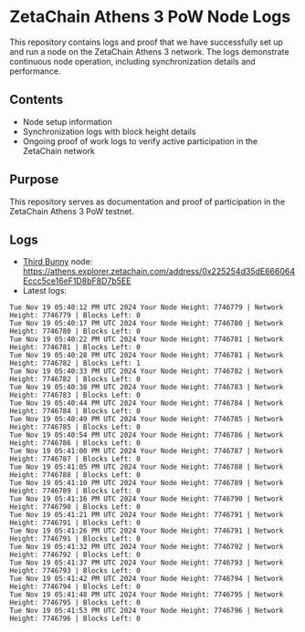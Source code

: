 # ZetaChain Athens 3 PoW Node Logs
This repository contains logs and proof that we have successfully set up and run a node on the ZetaChain Athens 3 network. The logs demonstrate continuous node operation, including synchronization details and performance.

## Contents
- Node setup information
- Synchronization logs with block height details
- Ongoing proof of work logs to verify active participation in the ZetaChain network

## Purpose
This repository serves as documentation and proof of participation in the ZetaChain Athens 3 PoW testnet.

## Logs

- [Third Bunny](https://thirdbunny.xyz/) node: https://athens.explorer.zetachain.com/address/0x225254d35dE666064Eccc5ce16eF1D8bF8D7b5EE
- Latest logs:
```
Tue Nov 19 05:40:12 PM UTC 2024 Your Node Height: 7746779 | Network Height: 7746779 | Blocks Left: 0
Tue Nov 19 05:40:17 PM UTC 2024 Your Node Height: 7746780 | Network Height: 7746780 | Blocks Left: 0
Tue Nov 19 05:40:22 PM UTC 2024 Your Node Height: 7746781 | Network Height: 7746781 | Blocks Left: 0
Tue Nov 19 05:40:28 PM UTC 2024 Your Node Height: 7746781 | Network Height: 7746782 | Blocks Left: 1
Tue Nov 19 05:40:33 PM UTC 2024 Your Node Height: 7746782 | Network Height: 7746782 | Blocks Left: 0
Tue Nov 19 05:40:38 PM UTC 2024 Your Node Height: 7746783 | Network Height: 7746783 | Blocks Left: 0
Tue Nov 19 05:40:44 PM UTC 2024 Your Node Height: 7746784 | Network Height: 7746784 | Blocks Left: 0
Tue Nov 19 05:40:49 PM UTC 2024 Your Node Height: 7746785 | Network Height: 7746785 | Blocks Left: 0
Tue Nov 19 05:40:54 PM UTC 2024 Your Node Height: 7746786 | Network Height: 7746786 | Blocks Left: 0
Tue Nov 19 05:41:00 PM UTC 2024 Your Node Height: 7746787 | Network Height: 7746787 | Blocks Left: 0
Tue Nov 19 05:41:05 PM UTC 2024 Your Node Height: 7746788 | Network Height: 7746788 | Blocks Left: 0
Tue Nov 19 05:41:10 PM UTC 2024 Your Node Height: 7746789 | Network Height: 7746789 | Blocks Left: 0
Tue Nov 19 05:41:16 PM UTC 2024 Your Node Height: 7746790 | Network Height: 7746790 | Blocks Left: 0
Tue Nov 19 05:41:21 PM UTC 2024 Your Node Height: 7746791 | Network Height: 7746791 | Blocks Left: 0
Tue Nov 19 05:41:26 PM UTC 2024 Your Node Height: 7746791 | Network Height: 7746791 | Blocks Left: 0
Tue Nov 19 05:41:32 PM UTC 2024 Your Node Height: 7746792 | Network Height: 7746792 | Blocks Left: 0
Tue Nov 19 05:41:37 PM UTC 2024 Your Node Height: 7746793 | Network Height: 7746793 | Blocks Left: 0
Tue Nov 19 05:41:42 PM UTC 2024 Your Node Height: 7746794 | Network Height: 7746794 | Blocks Left: 0
Tue Nov 19 05:41:48 PM UTC 2024 Your Node Height: 7746795 | Network Height: 7746795 | Blocks Left: 0
Tue Nov 19 05:41:53 PM UTC 2024 Your Node Height: 7746796 | Network Height: 7746796 | Blocks Left: 0
```
